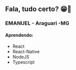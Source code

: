 ## Fala, tudo certo? 😁👋
 
 ### EMANUEL - Araguari -MG
 
 #### Aprendendo:
 <ul>
  <li>React</li>
  <li>React-Native</li> 
  <li>NodeJS</li> 
  <li>Typescript</li>
</ul>



